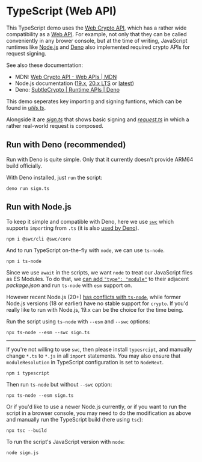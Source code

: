 # TypeScript (Web API)

This TypeScript demo uses the [Web Crypto API][web-crypto-api], which has a rather wide compatibility as a [Web API][web-api]. For example, not only that they can be called conveniently in any brower console, but at the time of writing, JavaScript runtimes like [Node.js](https://nodejs.org/) and [Deno](https://deno.com/) also implemented required crypto APIs for request signing.

See also these documentation:

- MDN: [Web Crypto API - Web APIs \| MDN][mdn-web-crypto-web-api]
- Node.js documentation ([19.x][nodejs-v19-webcrypto], [20.x LTS][nodejs-v20-webcrypto] or [latest][nodejs-webcrypto])
- Deno: [SubtleCrypto \| Runtime APIs \| Deno][deno-subtlecrypto]

[web-crypto-api]: https://www.w3.org/TR/WebCryptoAPI/
[web-api]: https://developer.mozilla.org/en-US/docs/Web/API
[mdn-web-crypto-web-api]: https://developer.mozilla.org/en-US/docs/Web/API/Web_Crypto_API
[nodejs-webcrypto]: https://nodejs.org/api/webcrypto.html
[nodejs-v19-webcrypto]: https://nodejs.org/docs/latest-v19.x/api/webcrypto.html
[nodejs-v20-webcrypto]: https://nodejs.org/docs/latest-v20.x/api/webcrypto.html
[deno-subtlecrypto]: https://deno.land/api@v1.38.2?s=SubtleCrypto

This demo seperates key importing and signing funtions, which can be found in [*utils.ts*](./utils.ts).

Alongside it are [*sign.ts*](./sign.ts) that shows basic signing and [*request.ts*](./request.ts) in which a rather real-world request is composed.

## Run with Deno (recommended)

Run with Deno is quite simple. Only that it currently doesn't provide ARM64 build officially.

With Deno installed, just `run` the script:

```
deno run sign.ts
```

## Run with Node.js

To keep it simple and compatible with Deno, here we use [`swc`](https://swc.rs) which supports `import`ing from `.ts` (it is also [used by Deno](https://docs.deno.com/runtime/manual/advanced/typescript/overview)).

```
npm i @swc/cli @swc/core
```

And to run TypeScript on-the-fly with `node`, we can use `ts-node`.

```
npm i ts-node
```

Since we use `await` in the scripts, we want `node` to treat our JavaScript files as ES Modules. To do that, we [can add `"type": "module"`](https://stackoverflow.com/questions/58273824/typescript-cannot-use-import-statement-outside-a-module) to their adjacent *package.json* and run `ts-node` with `esm` support on.

However recent Node.js (20+) [has conflicts with `ts-node`](https://github.com/TypeStrong/ts-node/issues/1997), while former Node.js versions (18 or earlier) have no stable support for `crypto`. If you'd really like to run with Node.js, 19.x can be the choice for the time being.

Run the script using `ts-node` with `--esm` and `--swc` options:

```
npx ts-node --esm --swc sign.ts 
```

---

If you're not willing to use `swc`, then please install `typesrcipt`, and manually change `*.ts` to `*.js` in all `import` statements. You may also ensure that `moduleResolution` in TypeScript configuration is set to `NodeNext`.

```
npm i typescript
```

Then run `ts-node` but without `--swc` option:

```
npx ts-node --esm sign.ts 
```

Or if you'd like to use a newer Node.js currently, or if you want to run the script in a browser console, you may need to do the modification as above and manually run the TypeScript build (here using `tsc`):

```
npx tsc --build
```

To run the script's JavaScript version with `node`:

```
node sign.js
```

